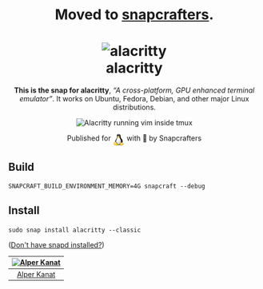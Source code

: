 <h1 align="center">
    Moved to <a href="https://github.com/snapcrafters/alacritty">snapcrafters</a>.
</h1>

<h1 align="center">
  <img src="alacritty.png" alt="alacritty">
  <br />
  alacritty
</h1>

<p align="center"><b>This is the snap for alacritty</b>, <i>“A cross-platform, GPU enhanced terminal emulator”</i>. It works on Ubuntu, Fedora, Debian, and other major Linux
distributions.</p>

<!-- Uncomment and modify this when you are provided a build status badge
<p align="center">
<a href="https://build.snapcraft.io/user/snapcrafters/fork-and-rename-me"><img src="https://build.snapcraft.io/badge/snapcrafters/fork-and-rename-me.svg" alt="Snap Status"></a>
</p>
-->

<p align="center">
  <img width="600"
       alt="Alacritty running vim inside tmux"
       src="https://cloud.githubusercontent.com/assets/4285147/21585004/2ebd0288-d06c-11e6-95d3-4a2889dbbd6f.png">
</p>

<p align="center">Published for <img src="https://raw.githubusercontent.com/anythingcodes/slack-emoji-for-techies/gh-pages/emoji/tux.png" align="top" width="24" /> with 💝 by Snapcrafters</p>

## Build

    SNAPCRAFT_BUILD_ENVIRONMENT_MEMORY=4G snapcraft --debug

## Install

    sudo snap install alacritty --classic

<!-- Uncomment and modify this when your snap is available on the store
[![Get it from the Snap Store](https://snapcraft.io/static/images/badges/en/snap-store-white.svg)](https://snapcraft.io/my-snap-name)
-->

([Don't have snapd installed?](https://snapcraft.io/docs/core/install))

| [![Alper Kanat](https://gravatar.com/avatar/ef468cdb9947165b09d2afae24d6491c/?s=128)](https://github.com/tunix/) |
| :---: |
| [Alper Kanat](https://github.com/tunix/) |

<!-- Uncomment and modify this when you have upstream contacts
## Upstream

| [![Upstream Name](https://gravatar.com/avatar/bc0bced65e963eb5c3a16cab8b004431?s=128)](https://github.com/upstreamname) |
| :---: |
| [Upstream Name](https://github.com/upstreamname) |
-->
